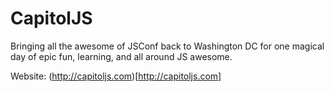 CapitolJS
==

Bringing all the awesome of JSConf back to Washington DC for one magical day of epic fun, learning, and all around JS awesome.

Website: (http://capitoljs.com)[http://capitoljs.com]
